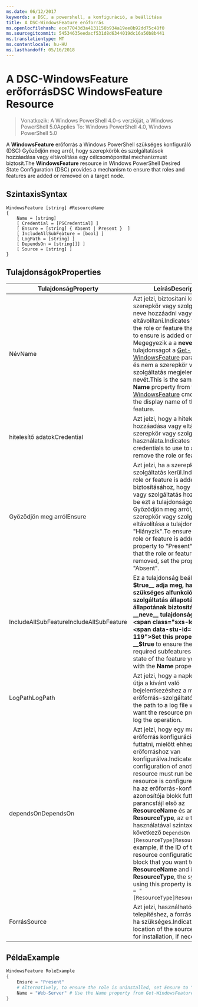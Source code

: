```yaml
---
ms.date: 06/12/2017
keywords: a DSC, a powershell, a konfiguráció, a beállítása
title: A DSC-WindowsFeature erőforrás
ms.openlocfilehash: ece77043d3a4131150b934a19ee8b92dd75c48f0
ms.sourcegitcommit: 54534635eedacf531d8d6344019dc16a50b8b441
ms.translationtype: MT
ms.contentlocale: hu-HU
ms.lasthandoff: 05/16/2018
---
```

# <a name="dsc-windowsfeature-resource"></a><span data-ttu-id="f9115-103">A DSC-WindowsFeature erőforrás</span><span class="sxs-lookup"><span data-stu-id="f9115-103">DSC WindowsFeature Resource</span></span>

> <span data-ttu-id="f9115-104">Vonatkozik: A Windows PowerShell 4.0-s verzióját, a Windows PowerShell 5.0</span><span class="sxs-lookup"><span data-stu-id="f9115-104">Applies To: Windows PowerShell 4.0, Windows PowerShell 5.0</span></span>

<span data-ttu-id="f9115-105">A **WindowsFeature** erőforrás a Windows PowerShell szükséges konfiguráló (DSC) Győződjön meg arról, hogy szerepkörök és szolgáltatások hozzáadása vagy eltávolítása egy célcsomóponttal mechanizmust biztosít.</span><span class="sxs-lookup"><span data-stu-id="f9115-105">The **WindowsFeature** resource in Windows PowerShell Desired State Configuration (DSC) provides a mechanism to ensure that roles and features are added or removed on a target node.</span></span>

## <a name="syntax"></a><span data-ttu-id="f9115-106">Szintaxis</span><span class="sxs-lookup"><span data-stu-id="f9115-106">Syntax</span></span>

```
WindowsFeature [string] #ResourceName
{
    Name = [string]
    [ Credential = [PSCredential] ]
    [ Ensure = [string] { Absent | Present }  ]
    [ IncludeAllSubFeature = [bool] ]
    [ LogPath = [string] ]
    [ DependsOn = [string[]] ]
    [ Source = [string] ]
}
```

## <a name="properties"></a><span data-ttu-id="f9115-107">Tulajdonságok</span><span class="sxs-lookup"><span data-stu-id="f9115-107">Properties</span></span>

|  <span data-ttu-id="f9115-108">Tulajdonság</span><span class="sxs-lookup"><span data-stu-id="f9115-108">Property</span></span>  |  <span data-ttu-id="f9115-109">Leírás</span><span class="sxs-lookup"><span data-stu-id="f9115-109">Description</span></span>   |
|---|---|
| <span data-ttu-id="f9115-110">Név</span><span class="sxs-lookup"><span data-stu-id="f9115-110">Name</span></span>| <span data-ttu-id="f9115-111">Azt jelzi, biztosítani kívánt szerepkör vagy szolgáltatás neve hozzáadni vagy eltávolítani.</span><span class="sxs-lookup"><span data-stu-id="f9115-111">Indicates the name of the role or feature that you want to ensure is added or removed.</span></span> <span data-ttu-id="f9115-112">Megegyezik a a __neve__ tulajdonságot a [Get-WindowsFeature](/powershell/module/servermanager/Get-WindowsFeature) parancsmagot, és nem a szerepkör vagy szolgáltatás megjelenített nevét.</span><span class="sxs-lookup"><span data-stu-id="f9115-112">This is the same as the __Name__ property from the [Get-WindowsFeature](/powershell/module/servermanager/Get-WindowsFeature) cmdlet, and not the display name of the role or feature.</span></span>|
| <span data-ttu-id="f9115-113">hitelesítő adatok</span><span class="sxs-lookup"><span data-stu-id="f9115-113">Credential</span></span>| <span data-ttu-id="f9115-114">Azt jelzi, hogy a hitelesítő adatok hozzáadása vagy eltávolítása a szerepkör vagy szolgáltatás használata.</span><span class="sxs-lookup"><span data-stu-id="f9115-114">Indicates the credentials to use to add or remove the role or feature.</span></span>|
| <span data-ttu-id="f9115-115">Győződjön meg arról</span><span class="sxs-lookup"><span data-stu-id="f9115-115">Ensure</span></span>| <span data-ttu-id="f9115-116">Azt jelzi, ha a szerepkör vagy szolgáltatás kerül.</span><span class="sxs-lookup"><span data-stu-id="f9115-116">Indicates if the role or feature is added.</span></span> <span data-ttu-id="f9115-117">Annak biztosításához, hogy a szerepkör vagy szolgáltatás hozzá, állítsa be ezt a tulajdonságot "Elérhető" Győződjön meg arról, hogy a szerepkör vagy szolgáltatás eltávolítása a tulajdonság értéke "Hiányzik".</span><span class="sxs-lookup"><span data-stu-id="f9115-117">To ensure that the role or feature is added, set this property to "Present" To ensure that the role or feature is removed, set the property to "Absent".</span></span>|
| <span data-ttu-id="f9115-118">IncludeAllSubFeature</span><span class="sxs-lookup"><span data-stu-id="f9115-118">IncludeAllSubFeature</span></span>| <span data-ttu-id="f9115-119">Ez a tulajdonság beállítása __$true__ adja meg, ha az összes szükséges alfunkció és a szolgáltatás állapotának állapotának biztosításához a __neve__ tulajdonság.</span><span class="sxs-lookup"><span data-stu-id="f9115-119">Set this property to __$true__ to ensure the state of all required subfeatures with the state of the feature you specify with the __Name__ property.</span></span>|
| <span data-ttu-id="f9115-120">LogPath</span><span class="sxs-lookup"><span data-stu-id="f9115-120">LogPath</span></span>| <span data-ttu-id="f9115-121">Azt jelzi, hogy a naplófájl elérési útja a kívánt való bejelentkezéshez a műveletet az erőforrás-szolgáltató.</span><span class="sxs-lookup"><span data-stu-id="f9115-121">Indicates the path to a log file where you want the resource provider to log the operation.</span></span>|
| <span data-ttu-id="f9115-122">dependsOn</span><span class="sxs-lookup"><span data-stu-id="f9115-122">DependsOn</span></span>| <span data-ttu-id="f9115-123">Azt jelzi, hogy egy másik erőforrás konfigurációjának kell futtatni, mielőtt ehhez az erőforráshoz van konfigurálva.</span><span class="sxs-lookup"><span data-stu-id="f9115-123">Indicates that the configuration of another resource must run before this resource is configured.</span></span> <span data-ttu-id="f9115-124">Például, ha az erőforrás-konfiguráció azonosítója blokk futtatni kívánt parancsfájl első az __ResourceName__ és annak típusa __ResourceType__, az e tulajdonság használatával szintaxisa a következő `DependsOn = "[ResourceType]ResourceName"`.</span><span class="sxs-lookup"><span data-stu-id="f9115-124">For example, if the ID of the resource configuration script block that you want to run first is __ResourceName__ and its type is __ResourceType__, the syntax for using this property is `DependsOn = "[ResourceType]ResourceName"`.</span></span>|
| <span data-ttu-id="f9115-125">Forrás</span><span class="sxs-lookup"><span data-stu-id="f9115-125">Source</span></span>| <span data-ttu-id="f9115-126">Azt jelzi, használható a telepítéshez, a forrás-fájl helyét, ha szükséges.</span><span class="sxs-lookup"><span data-stu-id="f9115-126">Indicates the location of the source file to use for installation, if necessary.</span></span>|

## <a name="example"></a><span data-ttu-id="f9115-127">Példa</span><span class="sxs-lookup"><span data-stu-id="f9115-127">Example</span></span>
```powershell
WindowsFeature RoleExample
{
    Ensure = "Present"
    # Alternatively, to ensure the role is uninstalled, set Ensure to "Absent"
    Name = "Web-Server" # Use the Name property from Get-WindowsFeature
}
```